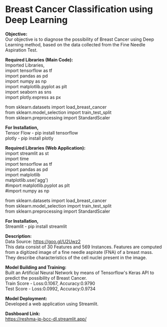 # Breast Cancer Classification using Deep Learning
**Objective:**<br>
Our objective is to diagnose the possibility of Breast Cancer using Deep Learning method, based on the data collected from the Fine Needle Aspiration Test.<br>

**Required Libraries (Main Code):**<br>
Imported Libraries,<br>
import tensorflow as tf<br>
import pandas as pd<br>
import numpy as np<br>
import matplotlib.pyplot as plt<br>
import seaborn as sns<br>
import plotly.express as px<br>

from sklearn.datasets import load_breast_cancer<br>
from sklearn.model_selection import train_test_split<br>
from sklearn.preprocessing import StandardScaler<br>

**For Installation,**<br>
Tensor Flow - pip install tensorflow<br>
plotly - pip install plotly<br>

**Required Libraries (Web Application):**<br>
import streamlit as st<br>
import time<br>
import tensorflow as tf<br>
import pandas as pd<br>
import matplotlib<br>
matplotlib.use('agg')<br>
#import matplotlib.pyplot as plt<br>
#import numpy as np<br>

from sklearn.datasets import load_breast_cancer<br>
from sklearn.model_selection import train_test_split<br>
from sklearn.preprocessing import StandardScaler<br>

**For Installation,**<br>
Streamlit - pip install streamlit<br>

**Description:**<br>
Data Source: https://goo.gl/U2Uwz2<br>
This data consist of 30 Features and 569 Instances. Features are computed from a digitized image of a fine needle aspirate (FNA) of a breast mass. They describe characteristics of the cell nuclei present in the image.<br>

**Model Building and Training:**<br>
Built an Artificial Neural Network by means of Tensorflow's Keras API to predict the possibility of Breast Cancer.<br>
Train Score - Loss:0.1067, Accuracy:0.9790<br>
Test Score - Loss:0.0992, Accuracy:0.9734<br>

**Model Deployment:**<br>
Developed a web application using Streamlit.<br>

**Dashboard Link:**<br>
https://reshma-jp-bcc-dl.streamlit.app/






